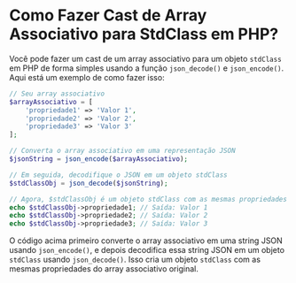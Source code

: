 # Como Fazer Cast de Array Associativo para StdClass em PHP?

Você pode fazer um cast de um array associativo para um objeto `stdClass` em PHP de forma simples usando a função `json_decode()` e `json_encode()`. Aqui está um exemplo de como fazer isso:

```php
// Seu array associativo
$arrayAssociativo = [
    'propriedade1' => 'Valor 1',
    'propriedade2' => 'Valor 2',
    'propriedade3' => 'Valor 3'
];

// Converta o array associativo em uma representação JSON
$jsonString = json_encode($arrayAssociativo);

// Em seguida, decodifique o JSON em um objeto stdClass
$stdClassObj = json_decode($jsonString);

// Agora, $stdClassObj é um objeto stdClass com as mesmas propriedades do array associativo
echo $stdClassObj->propriedade1; // Saída: Valor 1
echo $stdClassObj->propriedade2; // Saída: Valor 2
echo $stdClassObj->propriedade3; // Saída: Valor 3
```

O código acima primeiro converte o array associativo em uma string JSON usando `json_encode()`, e depois decodifica essa string JSON em um objeto `stdClass` usando `json_decode()`. Isso cria um objeto `stdClass` com as mesmas propriedades do array associativo original.
